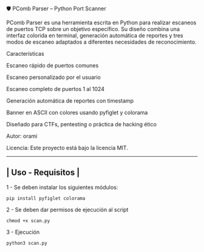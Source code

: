 🛡️ PComb Parser – Python Port Scanner

PComb Parser es una herramienta escrita en Python para realizar escaneos de puertos TCP sobre un objetivo específico. Su diseño combina una interfaz colorida en terminal, generación automática de reportes y tres modos de escaneo adaptados a diferentes necesidades de reconocimiento.

Características

Escaneo rápido de puertos comunes

Escaneo personalizado por el usuario

Escaneo completo de puertos 1 al 1024

Generación automática de reportes con timestamp

Banner en ASCII con colores usando pyfiglet y colorama

Diseñado para CTFs, pentesting o práctica de hacking ético

Autor: orami

Licencia: Este proyecto está bajo la licencia MIT. 

 ------------------
| Uso - Requisitos |
 ------------------
1 - Se deben instalar los siguientes módulos:

    pip install pyfiglet colorama

2 - Se deben dar permisos de ejecución al script

    chmod +x scan.py

3 - Ejecución

    python3 scan.py
